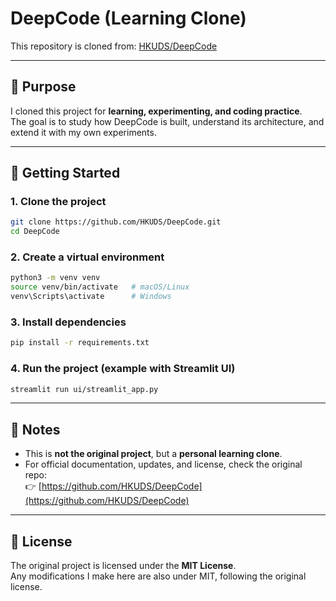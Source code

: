 # DeepCode (Learning Clone)

This repository is cloned from: [HKUDS/DeepCode](https://github.com/HKUDS/DeepCode)

---

## 📌 Purpose
I cloned this project for **learning, experimenting, and coding practice**.  
The goal is to study how DeepCode is built, understand its architecture, and extend it with my own experiments.

---

## 🚀 Getting Started

### 1. Clone the project
```bash
git clone https://github.com/HKUDS/DeepCode.git
cd DeepCode
```

### 2. Create a virtual environment
```bash
python3 -m venv venv
source venv/bin/activate   # macOS/Linux
venv\Scripts\activate      # Windows
```

### 3. Install dependencies
```bash
pip install -r requirements.txt
```

### 4. Run the project (example with Streamlit UI)
```bash
streamlit run ui/streamlit_app.py
```

---

## 📖 Notes
- This is **not the original project**, but a **personal learning clone**.  
- For official documentation, updates, and license, check the original repo:  
  👉 [https://github.com/HKUDS/DeepCode](https://github.com/HKUDS/DeepCode)

---

## 📝 License
The original project is licensed under the **MIT License**.  
Any modifications I make here are also under MIT, following the original license.
